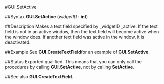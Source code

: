 
#GUI.SetActive

##Syntax
**GUI.SetActive** (_widgetID_ : **int**)



##Description
Makes a text field specified by _widgetID _active. If the text field is not in an active window, then the text field will become active when the window does. If another text field was active in the window, it is deactivated.



##Example
See **GUI.CreateTextField**for an example of **GUI.SetActive**.



##Status
Exported qualified.
This means that you can only call the procedures by calling **GUI.SetActive**, not by calling **SetActive**.



##See also
**GUI.CreateTextField**.


